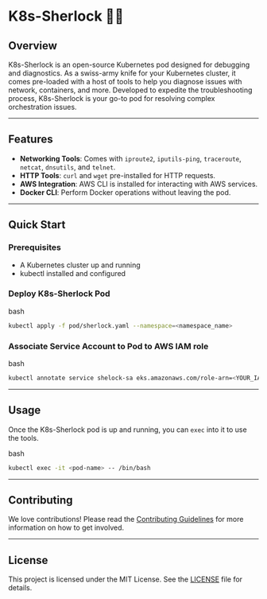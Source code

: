 # K8s-Sherlock 🕵️‍♂️

Overview
--------

K8s-Sherlock is an open-source Kubernetes pod designed for debugging and diagnostics. As a swiss-army knife for your Kubernetes cluster, it comes pre-loaded with a host of tools to help you diagnose issues with network, containers, and more. Developed to expedite the troubleshooting process, K8s-Sherlock is your go-to pod for resolving complex orchestration issues.

---

Features
--------

* **Networking Tools**: Comes with `iproute2`, `iputils-ping`, `traceroute`, `netcat`, `dnsutils`, and `telnet`.
* **HTTP Tools**: `curl` and `wget` pre-installed for HTTP requests.
* **AWS Integration**: AWS CLI is installed for interacting with AWS services.
* **Docker CLI**: Perform Docker operations without leaving the pod.

---

Quick Start
-----------

### Prerequisites

* A Kubernetes cluster up and running
* kubectl installed and configured

### Deploy K8s-Sherlock Pod

bash

```bash
kubectl apply -f pod/sherlock.yaml --namespace=<namespace_name>
```

### Associate Service Account to Pod to AWS IAM role

bash

```bash
kubectl annotate service shelock-sa eks.amazonaws.com/role-arn=<YOUR_IAM_ROLE_ARN> --namespace=<namespace_name>

```

---

Usage
-----

Once the K8s-Sherlock pod is up and running, you can `exec` into it to use the tools.

bash

```bash
kubectl exec -it <pod-name> -- /bin/bash
```

---

Contributing
------------

We love contributions! Please read the [Contributing Guidelines](CONTRIBUTING.MD) for more information on how to get involved.

---

License
-------

This project is licensed under the MIT License. See the [LICENSE](LICENSE.md) file for details.
